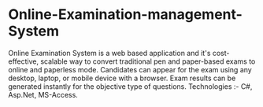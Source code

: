 # Online-Examination-management-System
Online Examination System is a web based application and it's cost-effective, scalable way to convert traditional pen and paper-based exams to online and paperless mode. Candidates can appear for the exam using any desktop, laptop, or mobile device with a browser. Exam results can be generated instantly for the objective type of questions. Technologies :- C#, Asp.Net, MS-Access.
